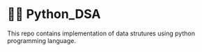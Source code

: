 # 👩‍💻 Python_DSA

This repo contains implementation of data strutures using python programming language.
